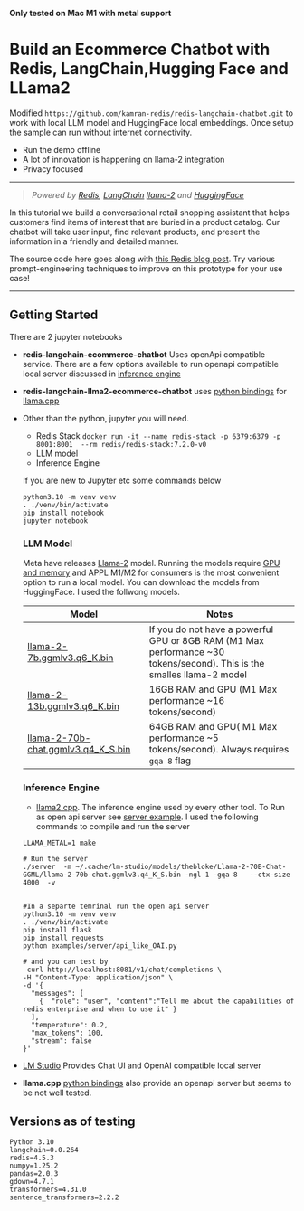 **Only tested on Mac M1 with metal support**

# Build an Ecommerce Chatbot with Redis, LangChain,Hugging Face and LLama2

Modified  `https://github.com/kamran-redis/redis-langchain-chatbot.git` to work with local LLM model and HuggingFace local embeddings.  Once setup the sample can run without internet connectivity. 

* Run the demo offline
* A lot of innovation is happening on llama-2 integration
* Privacy focused

----
>*Powered by [Redis](https://redis.io), [LangChain](https://python.langchain.com/en/latest/) [llama-2](https://ai.meta.com/llama/) and [HuggingFace](https://huggingface.co/blog/getting-started-with-embeddings)*

In this tutorial we build a conversational retail shopping assistant that helps customers find items of interest that are buried in a product catalog. Our chatbot will take user input, find relevant products, and present the information in a friendly and detailed manner.

The source code here goes along with [this Redis blog post](https://redis.com/blog/build-ecommerce-chatbot-with-redis/). Try various prompt-engineering techniques to improve on this prototype for your use case!

----


## Getting Started

There are 2 jupyter notebooks
 * **redis-langchain-ecommerce-chatbot** Uses openApi compatible service. There are a few options available to run openapi compatible local server discussed in [inference engine](#inference)

 * **redis-langchain-llma2-ecommerce-chatbot** uses [python bindings](https://github.com/abetlen/llama-cpp-python) for [llama.cpp](https://github.com/ggerganov/llama.cpp)

* Other than the python, jupyter you will need. 
	
	* Redis Stack `docker run -it --name redis-stack -p 6379:6379 -p 8001:8001  --rm redis/redis-stack:7.2.0-v0`
	* LLM model
	* Inference Engine
	
	If you are new to Jupyter etc some commands below
	
	```
  python3.10 -m venv venv
	. ./venv/bin/activate
  pip install notebook
  jupyter notebook
	```
	
  ### LLM Model
  
  Meta have releases  [Llama-2](https://ai.meta.com/llama/) model. Running the models require [GPU and memory](https://finbarr.ca/how-is-llama-cpp-possible/) and APPL M1/M2 for consumers is the most convenient option to run a local model. You can download the models from HuggingFace. I used the follwong models. 
	
  
  | Model                                                        | Notes                                                        |
  | ------------------------------------------------------------ | ------------------------------------------------------------ |
  | [llama-2-7b.ggmlv3.q6_K.bin](https://huggingface.co/TheBloke/Llama-2-7B-GGML/blob/main/llama-2-7b.ggmlv3.q6_K.bin) | If you do not have a powerful GPU or 8GB RAM (M1 Max performance ~30 tokens/second). This is the smalles llama-2 model |
  | [llama-2-13b.ggmlv3.q6_K.bin](https://huggingface.co/TheBloke/Llama-2-13B-GGML/blob/main/llama-2-13b.ggmlv3.q6_K.bin) | 16GB RAM and GPU (M1 Max performance ~16  tokens/second)     |
  | [llama-2-70b-chat.ggmlv3.q4_K_S.bin](https://huggingface.co/TheBloke/Llama-2-70B-Chat-GGML/blob/main/llama-2-70b-chat.ggmlv3.q4_K_S.bin) | 64GB RAM and GPU( M1 Max performance ~5 tokens/second). Always requires  `gqa 8` flag |
  
  ### <a name="inference">Inference Engine</a>
  
  * [llama2.cpp](https://github.com/ggerganov/llama.cpp). The inference engine used by every  other tool. To Run as open api server see [server example](https://github.com/ggerganov/llama.cpp/blob/master/examples/server/README.md). I used the following commands to compile and run the server
  ```
  LLAMA_METAL=1 make
  
  # Run the server
  ./server  -m ~/.cache/lm-studio/models/thebloke/Llama-2-70B-Chat-GGML/llama-2-70b-chat.ggmlv3.q4_K_S.bin -ngl 1 -gqa 8   --ctx-size 4000  -v
  
  
  #In a separte temrinal run the open api server
  python3.10 -m venv venv
  . ./venv/bin/activate
  pip install flask
  pip install requests
  python examples/server/api_like_OAI.py
  
  # and you can test by
   curl http://localhost:8081/v1/chat/completions \
  -H "Content-Type: application/json" \
  -d '{
    "messages": [
      {  "role": "user", "content":"Tell me about the capabilities of redis enterprise and when to use it" }
    ],
    "temperature": 0.2,
    "max_tokens": 100,
    "stream": false
  }'
  ```
  
* [LM Studio](https://lmstudio.ai/) Provides  Chat UI and  OpenAI compatible local server

* **llama.cpp** [python bindings](https://github.com/abetlen/llama-cpp-python#web-server) also provide an openapi server but seems to be not well tested.

## Versions as of testing
```
Python 3.10   
langchain=0.0.264
redis=4.5.3  
numpy=1.25.2
pandas=2.0.3
gdown=4.7.1
transformers=4.31.0  
sentence_transformers=2.2.2
```
